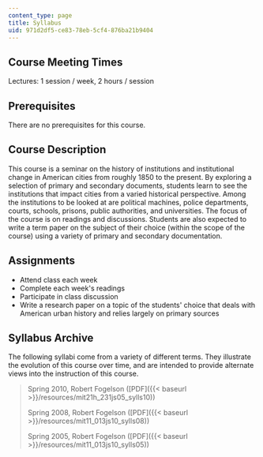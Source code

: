 ```yaml
---
content_type: page
title: Syllabus
uid: 971d2df5-ce83-78eb-5cf4-876ba21b9404
---
```


Course Meeting Times
--------------------

Lectures: 1 session / week, 2 hours / session

Prerequisites
-------------

There are no prerequisites for this course.

Course Description
------------------

This course is a seminar on the history of institutions and institutional change in American cities from roughly 1850 to the present. By exploring a selection of primary and secondary documents, students learn to see the institutions that impact cities from a varied historical perspective. Among the institutions to be looked at are political machines, police departments, courts, schools, prisons, public authorities, and universities. The focus of the course is on readings and discussions. Students are also expected to write a term paper on the subject of their choice (within the scope of the course) using a variety of primary and secondary documentation.

Assignments
-----------

*   Attend class each week
*   Complete each week's readings
*   Participate in class discussion
*   Write a research paper on a topic of the students' choice that deals with American urban history and relies largely on primary sources

Syllabus Archive
----------------

The following syllabi come from a variety of different terms. They illustrate the evolution of this course over time, and are intended to provide alternate views into the instruction of this course.

> Spring 2010, Robert Fogelson ([PDF]({{< baseurl >}}/resources/mit21h_231js05_sylls10))
> 
> Spring 2008, Robert Fogelson ([PDF]({{< baseurl >}}/resources/mit11_013js10_sylls08))
> 
> Spring 2005, Robert Fogelson ([PDF]({{< baseurl >}}/resources/mit11_013js10_sylls05))